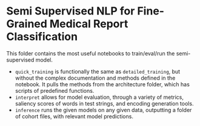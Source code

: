 # Semi Supervised NLP for Fine-Grained Medical Report Classification

This folder contains the most useful notebooks to train/eval/run the semi-supervised model.
* `quick_training` is functionally the same as `detailed_training`, but without the complex documentation and methods defined in the notebook. It pulls the methods from the architecture folder, which has scripts of predefined functions.
* `interpret` allows for model evaluation, through a variety of metrics, saliency scores of words in test strings, and encoding generation tools. 
* `inference` runs the given models on any given data, outputting a folder of cohort files, with relevant model predictions.
